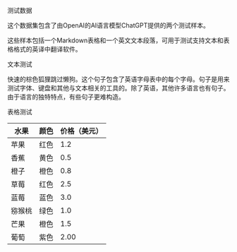 测试数据



这个数据集包含了由OpenAI的AI语言模型ChatGPT提供的两个测试样本。

这些样本包括一个Markdown表格和一个英文文本段落，可用于测试支持文本和表格格式的英译中翻译软件。



文本测试



快速的棕色狐狸跳过懒狗。这个句子包含了英语字母表中的每个字母。句子是用来测试字体、键盘和其他与文本相关的工具的。除了英语，其他许多语言也有句子。由于语言的独特特点，有些句子更难构造。



表格测试

| 水果 | 颜色 | 价格（美元） |
| --- | --- | --- |
| 苹果 | 红色 | 1.2 |
| 香蕉 | 黄色 | 0.5 |
| 橙子 | 橙色 | 0.8 |
| 草莓 | 红色 | 2.5 |
| 蓝莓 | 蓝色 | 3.0 |
| 猕猴桃 | 绿色 | 1.0 |
| 芒果 | 橙色 | 1.5 |
| 葡萄 | 紫色 | 2.00 |

